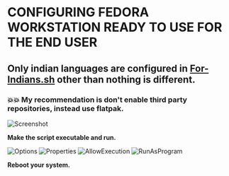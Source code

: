 # CONFIGURING FEDORA WORKSTATION READY TO USE FOR THE END USER

## Only indian languages are configured in [For-Indians.sh](https://github.com/surajit039/fedora-desktop-setup/blob/main/For-Indians.sh) other than nothing is different.
### 💥💥 My recommendation is don't enable third party repositories, instead use flatpak.

![Screenshot](https://user-images.githubusercontent.com/57254249/122517560-ce689c00-d02d-11eb-9969-3efebd28d049.png)

**Make the script executable and run.**

![Options](https://user-images.githubusercontent.com/57254249/122517444-a711cf00-d02d-11eb-9238-94df327a4c25.png)
![Properties](https://user-images.githubusercontent.com/57254249/122517905-3323f680-d02e-11eb-944c-b02a9c52c2af.png)
![AllowExecution](https://user-images.githubusercontent.com/57254249/122517928-3ae39b00-d02e-11eb-9427-2fbe114dee85.png)
![RunAsProgram](https://user-images.githubusercontent.com/57254249/122517944-3e772200-d02e-11eb-9356-9132fc418978.png)

**Reboot your system.**
